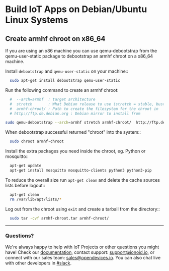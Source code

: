 

# Build IoT Apps on Debian/Ubuntu Linux Systems


## Create armhf chroot on x86_64

If you are using an x86 machine you can use qemu-debootstrap
from the qemu-user-static package to debootstrap an armhf chroot on a x86_64 machine.

Install ``debootstrap`` and ``qemu-user-static`` on your machine::

```bash
  sudo apt-get install debootstrap qemu-user-static 
```  
 
Run the following command to create an armhf chroot:

```bash
  #  --arch=armhf  : target architecture
  #  stretch       : What Debian release to use (stretch = stable, buster = testing, sid = unstable)
  #  armhf-chroot/ : Path to create the filesystem for the chroot in
  # http://ftp.de.debian.org : Debian mirror to install from       

sudo qemu-debootstrap --arch=armhf stretch armhf-chroot/  http://ftp.de.debian.org
```

When debootstrap successful returned "chroot" into the system::

```bash
  sudo chroot armhf-chroot
```


Install the extra packages you need inside the chroot, eg. Python or mosquitto::

```bash
  apt-get update
  apt-get install mosquitto mosquitto-clients python3 python3-pip
````

To reduce the overall size run ``apt-get clean`` and delete the cache sources lists before logout::

```bash
  apt-get clean
  rm /var/lib/apt/lists/*
```

Log out from the chroot using ``exit`` and create a tarball from the directory::

```bash
  sudo tar -cvf armhf-chroot.tar armhf-chroot/
```

<!-- <ul class="pagination">
	<li class="button ">
	  <a class="disabled" href="https://docs.ionoid.io/#/../apps/build/build_on_fedora_linux">Prev</a>
	</li>

<div class="divider" />

 <li class="button">
	  <a href="https://docs.ionoid.io/#/../apps/build/nginx">Next</a>
 </li>
</ul> 

---

<ul class="doclink">
  <li><a href="https://docs.ionoid.io/#/../apps/build/build_on_fedora_linux.md">Build IoT Apps on Fedora</a></li>
  <li><a href="https://docs.ionoid.io/#/../apps/build/nginx.md">Build nginx</a></li>
</ul> -->

---


### Questions?
We're always happy to help with IoT Projects or other questions you might have! Check our [documentation](https://docs.ionoid.io/#/), contact support: support@ionoid.io, or connect with our sales team: sales@opendevices.io. You can also chat live with other developers in  [#slack](https://ionoidcommunity.slack.com/join/shared_invite/enQtODAzODgwOTIyMDY4LWExNWVmMDJhMDE2YWYyMjE3N2FlOGNlZjM4NDlmYmM5MmNhYWY1ZTZmOWMwYTYxYTMxNTQzODYzYmRmODMzOWI).

